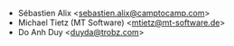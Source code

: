 - Sébastien Alix \<<sebastien.alix@camptocamp.com>\>
- Michael Tietz (MT Software) \<<mtietz@mt-software.de>\>
- Do Anh Duy \<<duyda@trobz.com>\>

